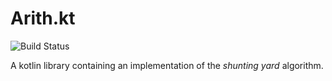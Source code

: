 # Arith.kt

![Build Status](https://github.com/flyingsl0ths/opengl-template/actions/workflows/ci.yaml/badge.svg)

A kotlin library containing an implementation of the _shunting yard_ algorithm.
